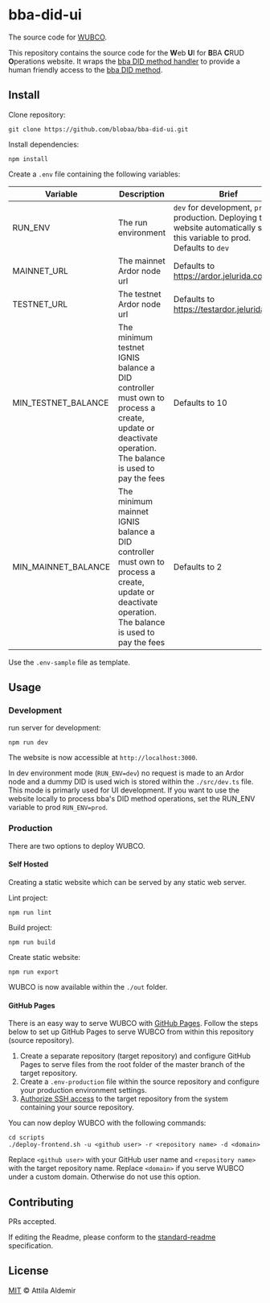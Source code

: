 # bba-did-ui

The source code for [WUBCO](https://wubco.blobaa.dev).

This repository contains the source code for the **W**eb **U**I for **B**BA **C**RUD **O**perations website. It wraps the [bba DID method handler](https://github.com/blobaa/bba-did-method-handler-ts) to provide a human friendly access to the [bba DID method](https://github.com/blobaa/bba-did-method-specification).


## Install

Clone repository:

````
git clone https://github.com/blobaa/bba-did-ui.git
````


Install dependencies:

````
npm install
````


Create a `.env` file containing the following variables:

| Variable            | Description                                                                                                                                          | Brief                                                                                                                        |
|---------------------|------------------------------------------------------------------------------------------------------------------------------------------------------|-----------------------------------------------------------------------------------------------------------------------------|
| RUN_ENV             | The run environment                                                                                                                                  | `dev` for development, `prod` for production. Deploying the website automatically sets this variable to prod. Defaults to `dev` |
| MAINNET_URL         | The mainnet Ardor node url                                                                                                                           | Defaults to https://ardor.jelurida.com                                                                                      |
| TESTNET_URL         | The testnet Ardor node url                                                                                                                           | Defaults to https://testardor.jelurida.com                                                                                  |
| MIN_TESTNET_BALANCE | The minimum testnet IGNIS balance a DID controller must own to process a create, update or deactivate operation. The balance is used to pay the fees | Defaults to 10                                                                                                              |
| MIN_MAINNET_BALANCE | The minimum mainnet IGNIS balance a DID controller must own to process a create, update or deactivate operation. The balance is used to pay the fees | Defaults to 2                                                                                                               |


Use the `.env-sample` file as template.


## Usage


### Development

run server for development:

````
npm run dev
````

The website is now accessible at `http://localhost:3000`.

In dev environment mode (`RUN_ENV=dev`) no request is made to an Ardor node and a dummy DID is used wich is stored within the `./src/dev.ts` file. This mode is primarly used for UI development. If you want to use the website locally to process bba's DID method operations, set the RUN_ENV variable to prod `RUN_ENV=prod`.


### Production

There are two options to deploy WUBCO.


#### Self Hosted

Creating a static website which can be served by any static web server.

Lint project:

````
npm run lint
````


Build project:

````
npm run build
````


Create static website:

````
npm run export
````


WUBCO is now available within the `./out` folder.


#### GitHub Pages

There is an easy way to serve WUBCO with [GitHub Pages](https://pages.github.com). Follow the steps below to set up GitHub Pages to serve WUBCO from within this repository (source repository).

1. Create a separate repository (target repository) and configure GitHub Pages to serve files from the root folder of the master branch of the target repository.
2. Create a `.env-production` file within the source repository and configure your production environment settings.
3. [Authorize SSH access](https://docs.github.com/en/github/authenticating-to-github/adding-a-new-ssh-key-to-your-github-account) to the target repository from the system containing your source repository.

You can now deploy WUBCO with the following commands:

````
cd scripts
./deploy-frontend.sh -u <github user> -r <repository name> -d <domain>
````

Replace `<github user>` with your GitHub user name and `<repository name>` with the target repository name. Replace `<domain>` if you serve WUBCO under a custom domain. Otherwise do not use this option.


## Contributing
PRs accepted.

If editing the Readme, please conform to the [standard-readme](https://github.com/RichardLitt/standard-readme) specification.

## License
[MIT](./LICENSE) © Attila Aldemir